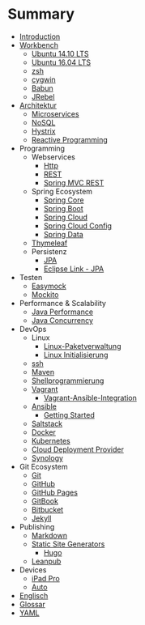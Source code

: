 # Summary

* [Introduction](README.md)
* [Workbench](workbench.md)
   * [Ubuntu 14.10 LTS](ubuntu_1410_lts.md)
   * [Ubuntu 16.04 LTS](ubuntu_1604_lts.md)
   * [zsh](zsh.md)
   * [cygwin](cygwin.md)
   * [Babun](babun.md)
   * [JRebel](jrebel.md)
* [Architektur](architecture.md)
   * [Microservices](microservices.md)
   * [NoSQL](nosql.md)
   * [Hystrix](hystrix.md)
   * [Reactive Programming](reactiveProgramming.md)
* Programming
  * Webservices
     * [Http](http.md)
     * [REST](rest.md)
     * [Spring MVC REST](springMvcRest.md)
  * Spring Ecosystem
     * [Spring Core](springCore.md)
     * [Spring Boot](springBoot.md)
     * [Spring Cloud](springCloud.md)
     * [Spring Cloud Config](springCloudConfig.md)
     * [Spring Data](springData.md)
  * [Thymeleaf](thymeleaf.md)
  * Persistenz
     * [JPA](jpa.md)
     * [Eclipse Link - JPA](eclipseLink.md)
* Testen
   * [Easymock](easymock.md)
   * [Mockito](mockito.md)
* Performance & Scalability
   * [Java Performance](java_performance.md)
   * [Java Concurrency](java_concurrency.md)
* DevOps
   * Linux
     * [Linux-Paketverwaltung](linux_paketverwaltung.md)
     * [Linux Initialisierung](linux_initialization.md)
   * [ssh](ssh.md)
   * [Maven](maven.md)
   * [Shellprogrammierung](shellprogramming.md)
   * [Vagrant](vagrant.md)
       * [Vagrant-Ansible-Integration](vagrant_ansibleIntegration.md)
   * [Ansible](ansible.md)
       * [Getting Started](ansible_gettingStarted.md)
   * [Saltstack](saltstack.md)
   * [Docker](docker.md)
   * [Kubernetes](kubernetes.md)
   * [Cloud Deployment Provider](cloudDeployment_provider.md)
   * [Synology](synology.md)
* Git Ecosystem
   * [Git](git.md)
   * [GitHub](github.md)
   * [GitHub Pages](githubPages.md)
   * [GitBook](gitbook.md)
   * [Bitbucket](bitbucket.md)
   * [Jekyll](jekyll.md)
* Publishing
   * [Markdown](markdown.md)
   * [Static Site Generators](staticSiteGenerators.md)
       * [Hugo](hugo.md)
   * [Leanpub](leanpub.md)
* Devices
   * [iPad Pro](ipadPro.md)
   * [Auto](auto.md)
* [Englisch](englisch.md)
* [Glossar](GLOSSARY.md)
* [YAML](yaml.md)